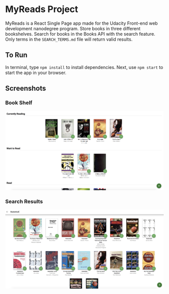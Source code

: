 # MyReads Project #
MyReads is a React Single Page app made for the Udacity Front-end web development nanodegree program. Store books in three different bookshelves. Search for books in the Books API with the search feature. Only terms in the ```SEARCH_TERMS.md``` file will return valid results. 

## To Run ##
In terminal, type ```npm install``` to install dependencies. 
Next, use ```npm start``` to start the app in your browser. 

## Screenshots ## 
### Book Shelf ###
![Book Shelf](images/bookshelf.png)
### Search Results ###
![Search Results](images/search.png)
